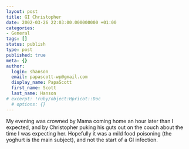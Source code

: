```yaml
---
layout: post
title: GI Christopher
date: 2002-03-26 22:03:00.000000000 +01:00
categories:
- General
tags: []
status: publish
type: post
published: true
meta: {}
author:
  login: shanson
  email: papascott-wp@gmail.com
  display_name: PapaScott
  first_name: Scott
  last_name: Hanson
# excerpt: !ruby/object:Hpricot::Doc
  # options: {}
---
```

<p>My evening was crowned by Mama coming home an hour later than I expected, and by Christopher puking his guts out on the couch about the time I was expecting her. Hopefully it was a mild food poisoning (the yoghurt is the main subject), and not the start of a GI infection.</p>
